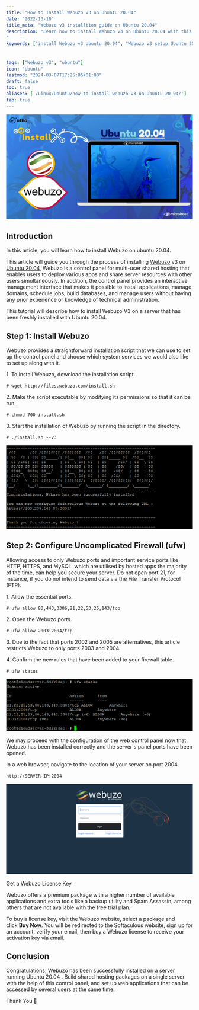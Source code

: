 ```yaml
---
title: "How to Install Webuzo v3 on Ubuntu 20.04"
date: "2022-10-10"
title_meta: "Webuzo v3 installtion guide on Ubuntu 20.04"
description: "Learn how to install Webuzo v3 on Ubuntu 20.04 with this comprehensive guide. Follow these step-by-step instructions to set up Webuzo v3, a user-friendly web hosting control panel, on your Ubuntu 20.04 server for managing web applications, databases, and server configurations.
"
keywords: ["install Webuzo v3 Ubuntu 20.04", "Webuzo v3 setup Ubuntu 20.04", "Ubuntu 20.04 Webuzo v3 installation guide", "web hosting control panel Ubuntu", "Ubuntu Webuzo v3 tutorial", "Webuzo v3 installation steps Ubuntu 20.04", "web server management Ubuntu", "Webuzo v3 Ubuntu 20.04 instructions"]


tags: ["Webuzo v3", "ubuntu"]
icon: "Ubuntu"
lastmod: "2024-03-07T17:25:05+01:00"
draft: false
toc: true
aliases: ['/Linux/Ubuntu/how-to-install-webuzo-v3-on-ubuntu-20-04/']
tab: true
---
```


![How to Install Webuzo v3 on Ubuntu 20.04](images/How-to-Install-Webuzo-v3-on-Ubuntu-20.04_utho.jpg)

## Introduction

In this article, you will learn how to install Webuzo on ubuntu 20.04.

This article will guide you through the process of installing [Webuzo](https://webuzo.com/) v3 on [Ubuntu 20.04](https://utho.com/docs/tutorial/how-to-install-git-on-ubuntu-20-04/), Webuzo is a control panel for multi-user shared hosting that enables users to deploy various apps and share server resources with other users simultaneously. In addition, the control panel provides an interactive management interface that makes it possible to install applications, manage domains, schedule jobs, build databases, and manage users without having any prior experience or knowledge of technical administration.

This tutorial will describe how to install Webuzo V3 on a server that has been freshly installed with Ubuntu 20.04.

## Step 1: Install Webuzo

Webuzo provides a straightforward installation script that we can use to set up the control panel and choose which system services we would also like to set up along with it.

1\. To install Webuzo, download the installation script.

```
# wget http://files.webuzo.com/install.sh
```

2\. Make the script executable by modifying its permissions so that it can be run.

```
# chmod 700 install.sh
```

3\. Start the installation of Webuzo by running the script in the directory.

```
# ./install.sh --v3
```

![command output](images/image-324.png)

## Step 2: Configure Uncomplicated Firewall (ufw)

Allowing access to only Webuzo ports and important service ports like HTTP, HTTPS, and MySQL, which are utilised by hosted apps the majority of the time, can help you secure your server. Do not open port 21, for instance, if you do not intend to send data via the File Transfer Protocol (FTP).

1\. Allow the essential ports.

```
# ufw allow 80,443,3306,21,22,53,25,143/tcp
```

2\. Open the Webuzo ports.

```
# ufw allow 2003:2004/tcp
```

3\. Due to the fact that ports 2002 and 2005 are alternatives, this article restricts Webuzo to only ports 2003 and 2004.

4\. Confirm the new rules that have been added to your firewall table.

```
# ufw status
```

![output](images/image-325.png)

We may proceed with the configuration of the web control panel now that Webuzo has been installed correctly and the server's panel ports have been opened.

In a web browser, navigate to the location of your server on port 2004.

```
http://SERVER-IP:2004
```

![url output](images/image-326.png)

Get a Webuzo License Key

Webuzo offers a premium package with a higher number of available applications and extra tools like a backup utility and Spam Assassin, among others that are not available with the free trial plan.

To buy a license key, visit the Webuzo website, select a package and click **Buy Now**. You will be redirected to the Softaculous website, sign up for an account, verify your email, then buy a Webuzo license to receive your activation key via email.

## Conclusion

Congratulations, Webuzo has been successfully installed on a server running Ubuntu 20.04 . Build shared hosting packages on a single server with the help of this control panel, and set up web applications that can be accessed by several users at the same time.

Thank You 🙂

